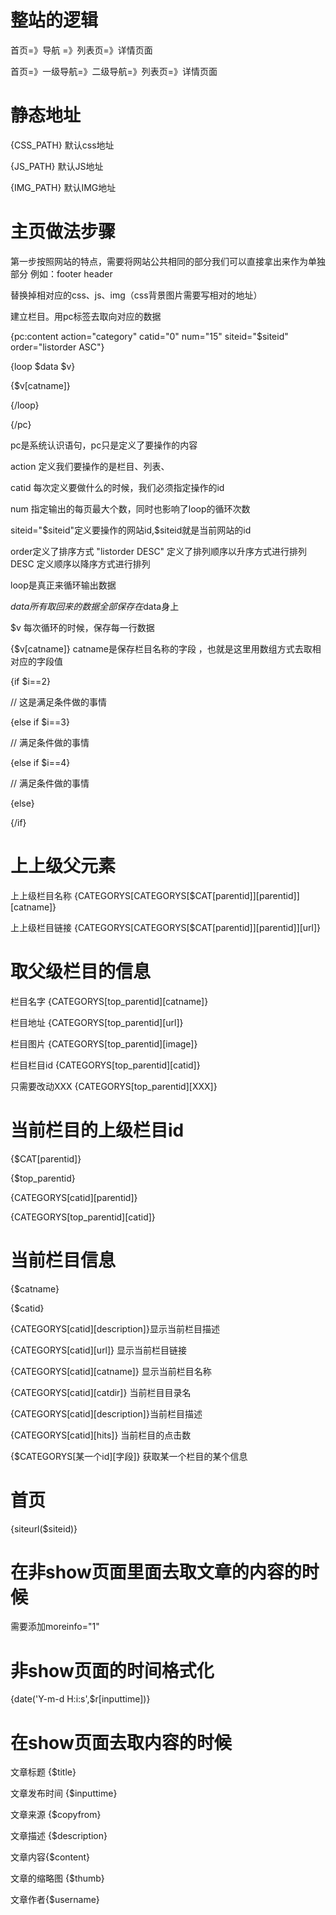# 整站的逻辑

首页=》导航 =》列表页=》详情页面

首页=》一级导航=》二级导航=》列表页=》详情页面

# 静态地址

{CSS\_PATH} 默认css地址

{JS\_PATH} 默认JS地址

{IMG\_PATH} 默认IMG地址

# 主页做法步骤

第一步按照网站的特点，需要将网站公共相同的部分我们可以直接拿出来作为单独部分 例如：footer header

替换掉相对应的css、js、img（css背景图片需要写相对的地址）

建立栏目。用pc标签去取向对应的数据

{pc:content action="category" catid="0" num="15" siteid="$siteid" order="listorder ASC"}

{loop $data $v}

{$v\[catname\]}

{/loop}

{/pc}

pc是系统认识语句，pc只是定义了要操作的内容

action 定义我们要操作的是栏目、列表、

catid 每次定义要做什么的时候，我们必须指定操作的id

num 指定输出的每页最大个数，同时也影响了loop的循环次数

siteid="$siteid"定义要操作的网站id,$siteid就是当前网站的id

order定义了排序方式 "listorder DESC" 定义了排列顺序以升序方式进行排列 DESC 定义顺序以降序方式进行排列

loop是真正来循环输出数据

$data 所有取回来的数据全部保存在$data身上

$v 每次循环的时候，保存每一行数据

{$v\[catname\]} catname是保存栏目名称的字段 ，也就是这里用数组方式去取相对应的字段值

{if $i==2}

// 这是满足条件做的事情

{else if $i==3}

// 满足条件做的事情

{else if $i==4}

// 满足条件做的事情

{else}

{/if}

# 上上级父元素

上上级栏目名称 {CATEGORYS\[CATEGORYS\[$CAT\[parentid\]\]\[parentid\]\]\[catname\]}

上上级栏目链接 {CATEGORYS\[CATEGORYS\[$CAT\[parentid\]\]\[parentid\]\]\[url\]}

# 取父级栏目的信息

栏目名字 {CATEGORYS\[top\_parentid\]\[catname\]}

栏目地址 {CATEGORYS\[top\_parentid\]\[url\]}

栏目图片 {CATEGORYS\[top\_parentid\]\[image\]}

栏目栏目id {CATEGORYS\[top\_parentid\]\[catid\]}

只需要改动XXX {CATEGORYS\[top\_parentid\]\[XXX\]}

# 当前栏目的上级栏目id

{$CAT\[parentid\]}

{$top\_parentid}

{CATEGORYS\[catid\]\[parentid\]}

{CATEGORYS\[top\_parentid\]\[catid\]}

# 当前栏目信息

{$catname}

{$catid}

{CATEGORYS\[catid\]\[description\]}显示当前栏目描述

{CATEGORYS\[catid\]\[url\]} 显示当前栏目链接

{CATEGORYS\[catid\]\[catname\]} 显示当前栏目名称

{CATEGORYS\[catid\]\[catdir\]} 当前栏目目录名

{CATEGORYS\[catid\]\[description\]}当前栏目描述

{CATEGORYS\[catid\]\[hits\]} 当前栏目的点击数

{$CATEGORYS\[某一个id\]\[字段\]} 获取某一个栏目的某个信息

# 首页

{siteurl\($siteid\)}

# 在非show页面里面去取文章的内容的时候

需要添加moreinfo="1"

# 非show页面的时间格式化

{date\('Y-m-d H:i:s',$r\[inputtime\]\)}

# 在show页面去取内容的时候

文章标题 {$title}

文章发布时间 {$inputtime}

文章来源 {$copyfrom}

文章描述 {$description}

文章内容{$content}

文章的缩略图 {$thumb}

文章作者{$username}

